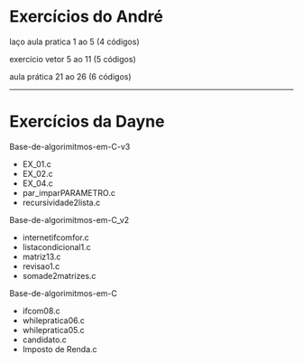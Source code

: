 # Exercícios do André
laço aula pratica 1 ao 5 (4 códigos)

exercício vetor 5 ao 11 (5 códigos)

aula prática 21 ao 26 (6 códigos)
***
# Exercícios da Dayne

Base-de-algorimitmos-em-C-v3
- EX_01.c
- EX_02.c
- EX_04.c
- par_imparPARAMETRO.c
- recursividade2lista.c

Base-de-algorimitmos-em-C_v2
- internetifcomfor.c
- listacondicional1.c
- matriz13.c
- revisao1.c
- somade2matrizes.c

Base-de-algorimitmos-em-C
- ifcom08.c
- whilepratica06.c
- whilepratica05.c
- candidato.c
- Imposto de Renda.c